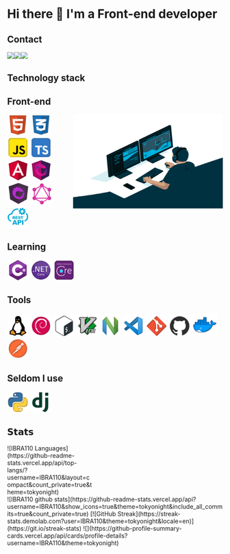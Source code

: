 <head>
	<link rel="stylesheet" href="css/style.css">
</head>
 
# Hi there 👋 I'm a Front-end developer

## Contact
<div style="display: flex;">
<a href="https://www.facebook.com/mamedovprogrammer/" target='_blank'>
	<img src="https://img.shields.io/badge/Ibrahim-FaceBook-%231877F2?logo=facebook">
</a>
<a href="https://t.me/IbraGMan" target='_blank'>
	<img src="https://img.shields.io/badge/Ibrahim-Telegram-14aae5?logo=telegram" />
</a>

<a href="https://wa.me/905372614107" target='_blank'>
	<img src="https://img.shields.io/badge/Ibrahim-WhatsApp-%2325D366?logo=whatsapp" />
</a>
</div>

## Technology stack

## Front-end

<img align="right" alt="GIF" src="https://github.com/DJWOMS/DJWOMS/blob/main/code.gif?raw=true" width="350" height="220" />


<div class='end'>
<img src='images/html5.png' style="width: 50px; height: 50px;">
<img src='images/css3.png' style="width: 50px; height: 50px;">
<img src='images/javascript.png' style="width: 50px; height: 50px;">
<img src='images/typescript.png' style="width: 50px; height: 50px;">
<img src='images/angular.png' style="width: 50px; height: 50px;">
<img src='images/rxjs.png' style="width: 50px; height: 50px;">
<img src='images/ngrx.png' style="width: 52px; height: 52px;">
<img src='images/graphql.png' style="width: 50px; height: 50px;">
<img src='images/restAPI.png' style="width: 50px; height: 50px;">
</div>

## Learning

<div class='end'>
<img src='images/csharp.png' style="width: 50px; height: 50px;">
<img src='images/netCore.png' style="width: 50px; height: 50px;">
<img src='images/entityFramework.png' style="width: 50px; height: 50px;">
</div>

## Tools

<div class='end'>
<img src='images/linux.png' style="width: 50px; height: 50px;">
<img src='images/debian.png' style="width: 50px; height: 50px;">
<img src='images/bash.png' style="width: 50px; height: 50px;">
<img src='images/vim.png' style="width: 50px; height: 50px;">
<img src='images/neovim.png' style="width: 50px; height: 50px;">
<img src='images/vscode.png' style="width: 50px; height: 50px;">
<img src='images/git.png' style="width: 50px; height: 50px;">
<img src='images/github.png' style="width: 50px; height: 50px;">
<img src='images/docker.png' style="width: 60px; height: 55px;">
<img src='images/postman.png' style="width: 50px; height: 50px;">
</div>

## Seldom I use

<div class='end'>
<img src='images/python.png' style="width: 50px; height: 50px;">
<img src='images/django.png' style="width: 50px; height: 50px;">
</div>

## 𝗦𝘁𝗮𝘁𝘀
<div style='width: 200px'>
![IBRA110 Languages](https://github-readme-stats.vercel.app/api/top-langs/?username=IBRA110&layout=compact&count_private=true&theme=tokyonight)

</div>
![IBRA110 github stats](https://github-readme-stats.vercel.app/api?username=IBRA110&show_icons=true&theme=tokyonight&include_all_commits=true&count_private=true)
[![GitHub Streak](https://streak-stats.demolab.com?user=IBRA110&theme=tokyonight&locale=en)](https://git.io/streak-stats)
![](https://github-profile-summary-cards.vercel.app/api/cards/profile-details?username=IBRA110&theme=tokyonight)

